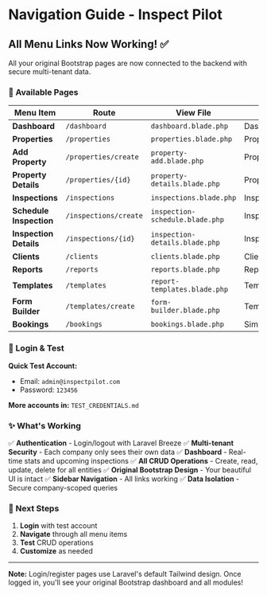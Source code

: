 # Navigation Guide - Inspect Pilot

## All Menu Links Now Working! ✅

All your original Bootstrap pages are now connected to the backend with secure multi-tenant data.

### 📱 Available Pages

| Menu Item | Route | View File | Controller |
|-----------|-------|-----------|------------|
| **Dashboard** | `/dashboard` | `dashboard.blade.php` | DashboardController |
| **Properties** | `/properties` | `properties.blade.php` | PropertyController |
| **Add Property** | `/properties/create` | `property-add.blade.php` | PropertyController |
| **Property Details** | `/properties/{id}` | `property-details.blade.php` | PropertyController |
| **Inspections** | `/inspections` | `inspections.blade.php` | InspectionController |
| **Schedule Inspection** | `/inspections/create` | `inspection-schedule.blade.php` | InspectionController |
| **Inspection Details** | `/inspections/{id}` | `inspection-details.blade.php` | InspectionController |
| **Clients** | `/clients` | `clients.blade.php` | ClientController |
| **Reports** | `/reports` | `reports.blade.php` | ReportController |
| **Templates** | `/templates` | `report-templates.blade.php` | TemplateController |
| **Form Builder** | `/templates/create` | `form-builder.blade.php` | TemplateController |
| **Bookings** | `/bookings` | `bookings.blade.php` | Simple Route |

### 🔐 Login & Test

**Quick Test Account:**
- Email: `admin@inspectpilot.com`
- Password: `123456`

**More accounts in:** `TEST_CREDENTIALS.md`

### ✨ What's Working

✅ **Authentication** - Login/logout with Laravel Breeze
✅ **Multi-tenant Security** - Each company only sees their own data
✅ **Dashboard** - Real-time stats and upcoming inspections
✅ **All CRUD Operations** - Create, read, update, delete for all entities
✅ **Original Bootstrap Design** - Your beautiful UI is intact
✅ **Sidebar Navigation** - All links working
✅ **Data Isolation** - Secure company-scoped queries

### 🎯 Next Steps

1. **Login** with test account
2. **Navigate** through all menu items
3. **Test** CRUD operations
4. **Customize** as needed

---

**Note:** Login/register pages use Laravel's default Tailwind design. Once logged in, you'll see your original Bootstrap dashboard and all modules!
